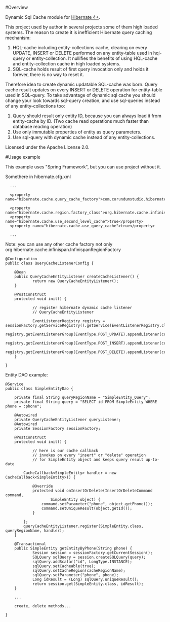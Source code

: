 #Overview

Dynamic Sql Cache module for [Hibernate 4+](http://hibernate.org).

This project used by author in several projects some of them high loaded systems.
The reason to create it is inefficient Hibernate query caching mechanism:

1. HQL-cache including entity-collections cache, clearing on every UPDATE, INSERT or DELETE performed on any entity-table used in hql-query or entity-collection.
It nullifies the benefits of using HQL-cache and entity-collection cache in high loaded systems.
2. SQL-cache holds result of first query invocation only and holds it forever, there is no way to reset it.

Therefore idea to create dynamic updatable SQL-cache was born.
Query cache result updates on every INSERT or DELETE operation for entity-table used in SQL-query.
To take advantage of dynamic sql cache you should change your look towards sql-query creation, and use sql-queries instead of any entity-collections too:

1. Query should result only entity ID, because you can always load it from entity-cache by ID.
   (Two cache read operations much faster than database reading operation)
2. Use only immutable properties of entity as query parameters.               
3. Use sql-query with dynamic cache instead of any entity-collections.

Licensed under the Apache License 2.0.

#Usage example

This example uses "Spring Framework", but you can use project without it.

Somethere in hibernate.cfg.xml

<session-factory>

      ...

      <property name="hibernate.cache.query_cache_factory">com.corundumstudio.hibernate.dsc.DynamicQueryCacheFactory</property>

      <property name="hibernate.cache.region.factory_class">org.hibernate.cache.infinispan.InfinispanRegionFactory</property>
      <property name="hibernate.cache.use_second_level_cache">true</property>
      <property name="hibernate.cache.use_query_cache">true</property>

      ...

</session-factory>

Note: you can use any other cache factory not only org.hibernate.cache.infinispan.InfinispanRegionFactory


    @Configuration
    public class QueryCacheListenerConfig {

        @Bean
        public QueryCacheEntityListener createCacheListener() {
                return new QueryCacheEntityListener();		
        }
	
        @PostConstruct
        protected void init() {

                // register hibernate dynamic cache listener
                // QueryCacheEntityListener

                EventListenerRegistry registry = sessionFactory.getServiceRegistry().getService(EventListenerRegistry.class);
                registry.getEventListenerGroup(EventType.POST_UPDATE).appendListener(createCacheListener());
                registry.getEventListenerGroup(EventType.POST_INSERT).appendListener(createCacheListener());
                registry.getEventListenerGroup(EventType.POST_DELETE).appendListener(createCacheListener());
        }

    }


Entity DAO example:
 

    @Service
    public class SimpleEntityDao {

        private final String queryRegionName = "SimpleEntity_Query";
        private final String query = "SELECT id FROM SimpleEntity WHERE phone = :phone";

        @Autowired
        private QueryCacheEntityListener queryListener;
        @Autowired
        private SessionFactory sessionFactory;

        @PostConstruct
        protected void init() {

                // here is our cache callback
                // invokes on every "insert" or "delete" operation 
                // for SimpleEntity object and keeps query result up-to-date

        	CacheCallback<SimpleEntity> handler = new CacheCallback<SimpleEntity>() {

        		@Override
        		protected void onInsertOrDelete(InsertOrDeleteCommand command,
        				SimpleEntity object) {
        			command.setParameter("phone", object.getPhone());
        			command.setUniqueResult(object.getId());
        		}

        	};
        	queryCacheEntityListener.register(SimpleEntity.class, queryRegionName, handler);
        }
        
        @Transactional
        public SimpleEntity getEntityByPhone(String phone) {
                Session session = sessionFactory.getCurrentSession();
                SQLQuery sqlQuery = session.createSQLQuery(query);
                sqlQuery.addScalar("id", LongType.INSTANCE);
                sqlQuery.setCacheable(true);
                sqlQuery.setCacheRegion(cacheRegionName);
                sqlQuery.setParameter("phone", phone);
                Long idResult = (Long) sqlQuery.uniqueResult();      
                return session.get(SimpleEntity.class, idResult);
        }

        ...
        
        create, delete methods...

    }	




